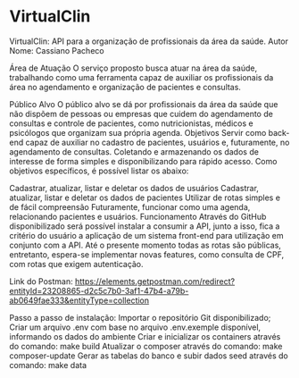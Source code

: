 # VirtualClin

VirtualClin: API para a organização de profissionais da área da saúde.
Autor
Nome: Cassiano Pacheco
 
Área de Atuação
O serviço proposto busca atuar na área da saúde, trabalhando como uma ferramenta capaz de auxiliar os profissionais da área no agendamento e organização de pacientes e consultas.
 
Público Alvo
O público alvo se dá por profissionais da área da saúde que não dispõem de pessoas ou empresas que cuidem do agendamento de consultas e controle de pacientes, como nutricionistas, médicos e psicólogos que organizam sua própria agenda. 
Objetivos
Servir como back-end capaz de auxiliar no cadastro de pacientes, usuários e, futuramente, no agendamento de consultas. Coletando e armazenando os dados de interesse de forma simples e disponibilizando para rápido acesso.
Como objetivos específicos, é possível listar os abaixo:

Cadastrar, atualizar, listar e deletar os dados de usuários
Cadastrar, atualizar, listar e deletar os dados de pacientes
Utilizar de rotas simples e de fácil compreensão
Futuramente, funcionar como uma agenda, relacionando pacientes e usuários.
Funcionamento
Através do GitHub disponibilizado será possível instalar a consumir a API, junto a isso, fica a critério do usuário a aplicação de um sistema front-end para utilização em conjunto com a API. Até o presente momento todas as rotas são públicas, entretanto, espera-se implementar novas features, como consulta de CPF, com rotas que exigem autenticação.


Link do Postman:
https://elements.getpostman.com/redirect?entityId=23208865-d2c5c7b0-3af1-47b4-a79b-ab0649fae333&entityType=collection

Passo a passo de instalação:
Importar o repositório Git disponibilizado;
Criar um arquivo .env com base no arquivo .env.exemple disponível, informando os dados do ambiente
Criar e inicializar os containers através do comando: make build
Atualizar o composer através do comando: make composer-update
Gerar as tabelas do banco e subir dados seed através do comando: make data


